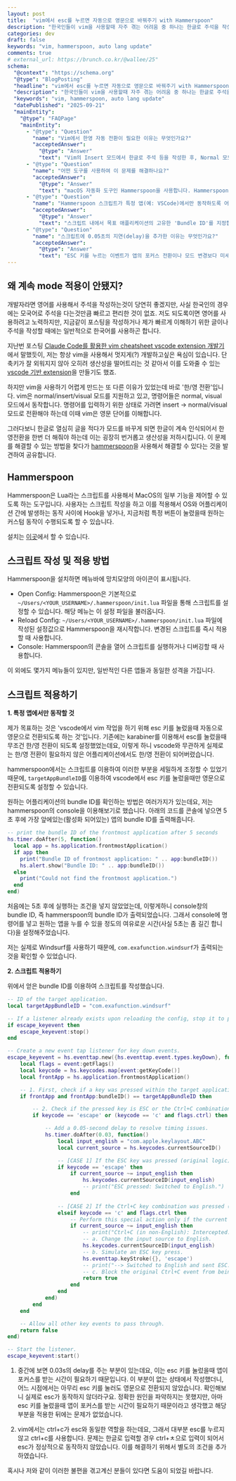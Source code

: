 ```yaml
---
layout: post
title:  "vim에서 esc를 누르면 자동으로 영문으로 바꿔주기 with Hammerspoon"
description: "한국인들이 vim을 사용할때 자주 겪는 어려움 중 하나는 한글로 주석을 작성하다가 mode를 바꾸면 한글이 계속 인식되어 있어서 한영전환을 한번 더 해줘야 한다는 것이다. 이게 생각보다 생산성을 엄청나게 저하시키는데, 많은 곳에서 hammerspoon을 사용해서 이를 해결하고 있어서 이를 공유한다."
categories: dev
draft: false
keywords: "vim, hammerspoon, auto lang update"
comments: true
# external_url: https://brunch.co.kr/@wallee/25"
schema:
  "@context": "https://schema.org"
  "@type": "BlogPosting"
  "headline": "vim에서 esc를 누르면 자동으로 영문으로 바꿔주기 with Hammerspoon"
  "description": "한국인들이 vim을 사용할때 자주 겪는 어려움 중 하나는 한글로 주석을 작성하다가 mode를 바꾸면 한글이 계속 인식되어 있어서 한영전환을 한번 더 해줘야 한다는 것이다. 이게 생각보다 생산성을 엄청나게 저하시키는데, 많은 곳에서 hammerspoon을 사용해서 이를 해결하고 있어서 이를 공유한다."
  "keywords": "vim, hammerspoon, auto lang update"
  "datePublished": "2025-09-21"
  "mainEntity": 
    "@type": "FAQPage"
    "mainEntity":
      - "@type": "Question"
        "name": "Vim에서 한영 자동 전환이 필요한 이유는 무엇인가요?"
        "acceptedAnswer":
          "@type": "Answer"
          "text": "Vim의 Insert 모드에서 한글로 주석 등을 작성한 후, Normal 모드로 전환하기 위해 ESC 키를 누르면 입력기가 한글 상태로 남아있게 됩니다. Normal 모드의 명령어는 영문으로 입력해야 하므로, 사용자가 직접 한/영 키를 눌러 전환해야 하는 번거로움이 발생합니다. 이 과정은 생각보다 생산성을 크게 저하시키기 때문에 자동화가 필요합니다."
      - "@type": "Question"
        "name": "어떤 도구를 사용하여 이 문제를 해결하나요?"
        "acceptedAnswer":
          "@type": "Answer"
          "text": "macOS 자동화 도구인 Hammerspoon을 사용합니다. Hammerspoon은 Lua 스크립트를 이용해 운영체제나 특정 애플리케이션의 동작을 제어할 수 있게 해줍니다. 이를 통해 '특정 앱에서 ESC 키가 눌렸을 때, 자동으로 입력기를 영문으로 전환'하는 것과 같은 사용자 맞춤형 기능을 구현할 수 있습니다."
      - "@type": "Question"
        "name": "Hammerspoon 스크립트가 특정 앱(예: VSCode)에서만 동작하도록 어떻게 설정하나요?"
        "acceptedAnswer":
          "@type": "Answer"
          "text": "스크립트 내에서 목표 애플리케이션의 고유한 'Bundle ID'를 지정합니다. 스크립트는 ESC 키가 눌리는 이벤트를 감지한 후, 현재 활성화된 애플리케이션의 Bundle ID가 지정된 ID와 일치하는지 확인합니다. 일치할 경우에만 한영 전환 로직을 실행하여, 다른 앱에 영향을 주지 않고 원하는 앱에서만 기능이 동작하도록 만들 수 있습니다."
      - "@type": "Question"
        "name": "스크립트에 0.05초의 지연(delay)을 추가한 이유는 무엇인가요?"
        "acceptedAnswer":
          "@type": "Answer"
          "text": "ESC 키를 누르는 이벤트가 앱의 포커스 전환이나 모드 변경보다 미세하게 먼저 처리될 때가 있어, 스크립트가 간헐적으로 동작하지 않는 타이밍 문제가 발생할 수 있습니다. 0.05초의 짧은 지연을 추가함으로써 애플리케이션이 상태를 완전히 전환할 시간을 확보하여, 스크립트가 안정적으로 현재 앱의 상태를 인식하고 한영 전환을 실행할 수 있도록 보장하는 역할을 합니다."
---
```


## 왜 계속 mode 적용이 안됐지?

개발자라면 영어를 사용해서 주석을 작성하는것이 당연히 좋겠지만, 사실 한국인의 경우에는 모국어로 주석을 다는것만큼 빠르고 편리한 것이 없죠. 저도 되도록이면 영어를 사용하려고 노력하지만, 지금같이 포스팅을 작성하거나 제가 빠르게 이해하기 위한 글이나 주석을 작성할 때에는 일반적으로 한국어를 사용하곤 합니다.

지난번 포스팅 [Claude Code를 활용한 vim cheatsheet vscode extension 개발기](https://wnjoon.github.io/2025/09/17/vim-vscode-extenstion/)에서 말했듯이, 저는 항상 vim을 사용해서 멋지게(?) 개발하고싶은 욕심이 있습니다. 단축키가 잘 외워지지 않아 오히려 생산성을 떨어트리는 것 같아서 이를 도와줄 수 있는 [vscode 기반 extension](https://marketplace.visualstudio.com/items?itemName=xonxoon.quick-vim-cheatsheet)을 만들기도 했죠.

하지만 vim을 사용하기 어렵게 만드는 또 다른 이유가 있었는데 바로 '한/영 전환'입니다. vim은 normal/insert/visual 모드를 지원하고 있고, 명령어들은 normal, visual 모드에서 동작합니다. 명령어를 입력하기 위한 상태로 가려면 insert -> normal/visual 모드로 전환해야 하는데 이때 vim은 영문 단어를 이해합니다. 

그러다보니 한글로 열심히 글을 적다가 모드를 바꾸게 되면 한글이 계속 인식되어서 한영전환을 한번 더 해줘야 하는데 이는 굉장히 번거롭고 생산성을 저하시킵니다. 이 문제를 해결할 수 있는 방법을 찾다가 [hammerspoon](https://www.hammerspoon.org/)을 사용해서 해결할 수 있다는 것을 발견하여 공유합니다.

## Hammerspoon

Hammerspoon은 Lua라는 스크립트를 사용해서 MacOS의 일부 기능을 제어할 수 있도록 하는 도구입니다. 사용자는 스크립트 작성을 하고 이를 적용해서 OS와 어플리케이션 간에 발생하는 동작 사이에 Hook을 넣거나, 지금처럼 특정 버튼이 눌렸을때 원하는 커스텀 동작이 수행되도록 할 수 있습니다.

설치는 [이곳](https://github.com/Hammerspoon/hammerspoon/releases/tag/1.0.0)에서 할 수 있습니다.

## 스크립트 작성 및 적용 방법

Hammerspoon을 설치하면 메뉴바에 망치모양의 아이콘이 표시됩니다. 

- Open Config: Hammerspoon은 기본적으로 `~/Users/<YOUR_USERNAME>/.hammerspoon/init.lua` 파일을 통해 스크립트를 설정할 수 있습니다. 해당 메뉴는 이 설정 파일을 불러옵니다.
- Reload Config: `~/Users/<YOUR_USERNAME>/.hammerspoon/init.lua` 파일에 작성된 설정값으로 Hammerspoon을 재시작합니다. 변경된 스크립트를 즉시 적용할 때 사용합니다.
- Console: Hammerspoon의 콘솔을 열어 스크립트를 실행하거나 디버깅할 때 사용합니다. 

이 외에도 몇가지 메뉴들이 있지만, 일반적인 다른 앱들과 동일한 성격을 가집니다.

## 스크립트 적용하기

**1. 특정 앱에서만 동작할 것**

제가 목표하는 것은 'vscode에서 vim 작업을 하기 위해 esc 키를 눌렀을때 자동으로 영문으로 전환되도록 하는 것'입니다. 기존에는 karabiner를 이용해서 esc를 눌렀을때 무조건 한/영 전환이 되도록 설정했었는데요, 이렇게 하니 vscode와 무관하게 실제로는 한/영 전환이 필요하지 않은 어플리케이션에서도 한/영 전환이 되어버렸습니다. 

hammerspoon에서는 스크립트를 이용하여 이러한 부분을 세밀하게 조정할 수 있었기 때문에, `targetAppBundleID`를 이용하여 vscode에서 esc 키를 눌렀을때만 영문으로 전환되도록 설정할 수 있습니다. 

원하는 어플리케이션의 bundle ID를 확인하는 방법은 여러가지가 있는데요, 저는 hammerspoon의 console을 이용해보기로 했습니다. 아래의 코드를 콘솔에 넣으면 5초 후에 가장 앞에있는(활성화 되어있는) 앱의 bundle ID를 출력해줍니다.

```lua
-- print the bundle ID of the frontmost application after 5 seconds
hs.timer.doAfter(5, function()
  local app = hs.application.frontmostApplication()
  if app then
    print("Bundle ID of frontmost application: " .. app:bundleID())
    hs.alert.show("Bundle ID: " .. app:bundleID())
  else
    print("Could not find the frontmost application.")
  end
end)
```

처음에는 5초 후에 실행하는 조건을 넣지 않았었는데, 이렇게하니 console창의 bundle ID, 즉 hammerspoon의 bundle ID가 출력되었습니다. 그래서 console에 명령어를 넣고 원하는 앱을 누를 수 있을 정도의 여유로운 시간(사실 5초는 좀 길긴 합니다)을 설정해주었습니다.

저는 실제로 Windsurf를 사용하기 때문에, `com.exafunction.windsurf`가 출력되는 것을 확인할 수 있었습니다.

**2. 스크립트 적용하기** 

위에서 얻은 bundle ID를 이용하여 스크립트를 작성했습니다.

```lua
-- ID of the target application.
local targetAppBundleID = "com.exafunction.windsurf"

-- If a listener already exists upon reloading the config, stop it to prevent conflicts.
if escape_keyevent then
    escape_keyevent:stop()
end

-- Create a new event tap listener for key down events.
escape_keyevent = hs.eventtap.new({hs.eventtap.event.types.keyDown}, function(event)
    local flags = event:getFlags()
    local keycode = hs.keycodes.map[event:getKeyCode()]
    local frontApp = hs.application.frontmostApplication()

    -- 1. First, check if a key was pressed within the target application.
    if frontApp and frontApp:bundleID() == targetAppBundleID then

        -- 2. Check if the pressed key is ESC or the Ctrl+C combination.
        if keycode == 'escape' or (keycode == 'c' and flags.ctrl) then

            -- Add a 0.05-second delay to resolve timing issues.
            hs.timer.doAfter(0.03, function()
                local input_english = "com.apple.keylayout.ABC"
                local current_source = hs.keycodes.currentSourceID()

                -- [CASE 1] If the ESC key was pressed (original logic).
                if keycode == 'escape' then
                    if current_source ~= input_english then
                        hs.keycodes.currentSourceID(input_english)
                        -- print("ESC pressed: Switched to English.")
                    end
                
                -- [CASE 2] If the Ctrl+C key combination was pressed (new logic).
                elseif keycode == 'c' and flags.ctrl then
                    -- Perform this special action only if the current input source is not English.
                    if current_source ~= input_english then
                        -- print("Ctrl+C (in non-English): Intercepted.")
                        -- a. Change the input source to English.
                        hs.keycodes.currentSourceID(input_english)
                        -- b. Simulate an ESC key press.
                        hs.eventtap.keyStroke({}, 'escape')
                        -- print("--> Switched to English and sent ESC.")
                        -- c. Block the original Ctrl+C event from being processed. (Crucial)
                        return true
                    end
                end
            end)
        end
    end

    -- Allow all other key events to pass through.
    return false
end)

-- Start the listener.
escape_keyevent:start()
```

1. 중간에 보면 0.03s의 delay를 주는 부분이 있는데요, 이는 esc 키를 눌렀을때 앱이 포커스를 받는 시간이 필요하기 때문입니다. 이 부분이 없는 상태에서 작성했더니, 어느 시점에서는 아무리 esc 키를 눌러도 영문으로 전환되지 않았습니다. 확인해보니 실제로 esc가 동작하지 않더라구요. 정확한 원인을 파악하지는 못했지만, 아마 esc 키를 눌렀을때 앱이 포커스를 받는 시간이 필요하기 때문이라고 생각했고 해당 부분을 적용한 뒤에는 문제가 없었습니다. 

2. vim에서는 ctrl+c가 esc와 동일한 역할을 하는데요, 그래서 대부분 esc를 누르지 않고 ctrl+c를 사용합니다. 문제는 한글로 입력할 경우 ctrl+ㅊ으로 입력이 되어서 esc가 정상적으로 동작하지 않았습니다. 이를 해결하기 위해서 별도의 조건을 추가하였습니다.

혹시나 저와 같이 이러한 불편을 겪고계신 분들이 있다면 도움이 되었길 바랍니다.
